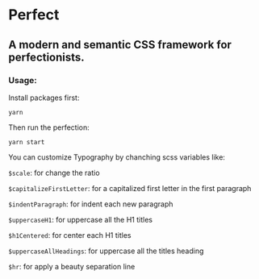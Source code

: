 # Perfect

## A modern and semantic CSS framework for perfectionists.

### Usage:

Install packages first:

`yarn`

Then run the perfection:

`yarn start`

You can customize Typography by chanching scss variables like:

`$scale`: for change the ratio

`$capitalizeFirstLetter`: for a capitalized first letter in the first paragraph

`$indentParagraph`: for indent each new paragraph

`$uppercaseH1`: for uppercase all the H1 titles

`$h1Centered`: for center each H1 titles

`$uppercaseAllHeadings`: for uppercase all the titles heading

`$hr`: for apply a beauty separation line
